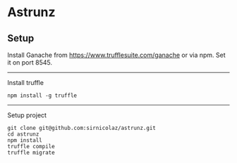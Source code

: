 # Astrunz
## Setup
Install Ganache from https://www.trufflesuite.com/ganache or via npm.
Set it on port 8545.

---
Install truffle
```
npm install -g truffle
```
---
Setup project
```
git clone git@github.com:sirnicolaz/astrunz.git
cd astrunz
npm install
truffle compile
truffle migrate
```
